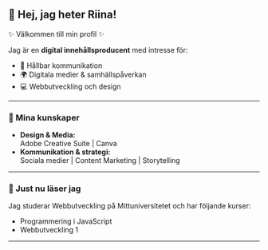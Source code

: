 ## 👋 Hej, jag heter Riina!  

✨ Välkommen till min profil ✨  

Jag är en **digital innehållsproducent** med intresse för:
- 🎯 Hållbar kommunikation  
- 🌍 Digitala medier & samhällspåverkan  
- 💻 Webbutveckling och design   

---

### 🚀 Mina kunskaper   
- **Design & Media:**  
  Adobe Creative Suite | Canva  
- **Kommunikation & strategi:**  
  Sociala medier | Content Marketing | Storytelling  

---

### 🌱 Just nu läser jag 
Jag studerar Webbutveckling på Mittuniversitetet och har följande kurser: 
- Programmering i JavaScript  
- Webbutveckling 1 

---

